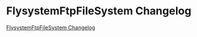 # FlysystemFtpFileSystem Changelog

[FlysystemFtpFileSystem Changelog](https://github.com/spryker/FlysystemFtpFileSystem/releases)

